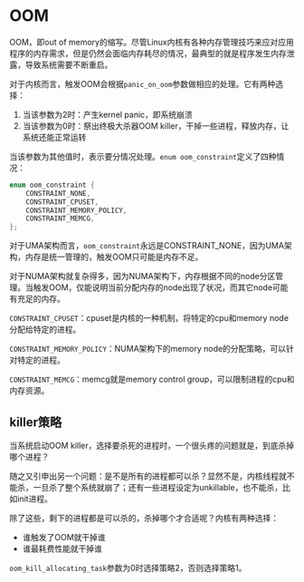 # OOM

OOM，即out of memory的缩写。尽管Linux内核有各种内存管理技巧来应对应用程序的内存需求，但是仍然会面临内存耗尽的情况，最典型的就是程序发生内存泄露，导致系统需要不断重启。

对于内核而言，触发OOM会根据`panic_on_oom`参数做相应的处理。它有两种选择：

1. 当该参数为2时：产生kernel panic，即系统崩溃
2. 当该参数为0时：祭出终极大杀器OOM killer，干掉一些进程，释放内存，让系统还能正常运转

当该参数为其他值时，表示要分情况处理。`enum oom_constraint`定义了四种情况：

```C
enum oom_constraint {
    CONSTRAINT_NONE,
    CONSTRAINT_CPUSET,
    CONSTRAINT_MEMORY_POLICY,
    CONSTRAINT_MEMCG,
}; 
```

对于UMA架构而言，`oom_constraint`永远是CONSTRAINT_NONE，因为UMA架构，内存是统一管理的，触发OOM只可能是内存不足。

对于NUMA架构就复杂得多，因为NUMA架构下，内存根据不同的node分区管理。当触发OOM，仅能说明当前分配内存的node出现了状况，而其它node可能有充足的内存。

`CONSTRAINT_CPUSET`：cpuset是内核的一种机制，将特定的cpu和memory node分配给特定的进程。

`CONSTRAINT_MEMORY_POLICY`：NUMA架构下的memory node的分配策略，可以针对特定的进程。

`CONSTRAINT_MEMCG`：memcg就是memory control group，可以限制进程的cpu和内存资源。

## killer策略

当系统启动OOM killer，选择要杀死的进程时，一个很头疼的问题就是，到底杀掉哪个进程？

随之又引申出另一个问题：是不是所有的进程都可以杀？显然不是，内核线程就不能杀，一旦杀了整个系统就崩了；还有一些进程设定为unkillable，也不能杀，比如init进程。

除了这些，剩下的进程都是可以杀的，杀掉哪个才合适呢？内核有两种选择：

- 谁触发了OOM就干掉谁
- 谁最耗费性能就干掉谁

`oom_kill_allocating_task`参数为0时选择策略2，否则选择策略1。